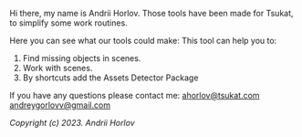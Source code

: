 Hi there, my name is Andrii Horlov. 
Those tools have been made for Tsukat, to simplify some work routines.

Here you can see what our tools could make:
This tool can help you to: 

1. Find missing objects in scenes.
2. Work with scenes.
3. By shortcuts add the Assets Detector Package

If you have any questions please contact me:
ahorlov@tsukat.com
andreygorlovv@gmail.com

<i> Copyright (c) 2023. Andrii Horlov </i>
